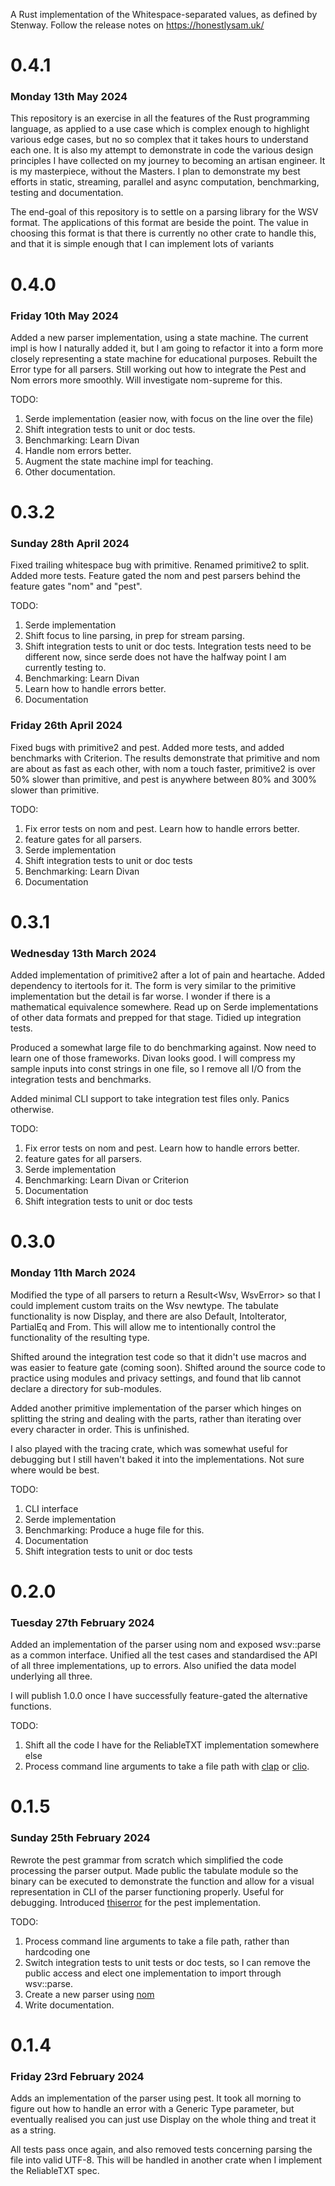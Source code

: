 A Rust implementation of the Whitespace-separated values, as defined by Stenway. Follow the release notes
on https://honestlysam.uk/

# 0.4.1

### Monday 13th May 2024

This repository is an exercise in all the features of the Rust programming language, as applied to a use case which is complex enough to highlight various edge cases, but no so complex that it takes hours to understand each one. It is also my attempt to demonstrate in code the various design principles I have collected on my journey to becoming an artisan engineer. It is my masterpiece, without the Masters. I plan to demonstrate my best efforts in static, streaming, parallel and async computation, benchmarking, testing and documentation.

The end-goal of this repository is to settle on a parsing library for the WSV format. The applications of this format are beside the point. The value in choosing this format is that there is currently no other crate to handle this, and that it is simple enough that I can implement lots of variants 

# 0.4.0

### Friday 10th May 2024

Added a new parser implementation, using a state machine. The current impl is how I naturally added it, but I am going to refactor it into a form more closely representing a state machine for educational purposes. Rebuilt the Error type for all parsers. Still working out how to integrate the Pest and Nom errors more smoothly. Will investigate nom-supreme for this.

TODO:

1. Serde implementation (easier now, with focus on the line over the file)
2. Shift integration tests to unit or doc tests.
3. Benchmarking: Learn Divan
4. Handle nom errors better.
5. Augment the state machine impl for teaching.
5. Other documentation.


# 0.3.2

### Sunday 28th April 2024

Fixed trailing whitespace bug with primitive. Renamed primitive2 to split. Added more tests. Feature gated the nom and pest parsers behind the feature gates "nom" and "pest".

TODO:

1. Serde implementation
2. Shift focus to line parsing, in prep for stream parsing.
2. Shift integration tests to unit or doc tests. Integration tests need to be different now, since serde does not have the halfway point I am currently testing to.
3. Benchmarking: Learn Divan
4. Learn how to handle errors better.
5. Documentation


### Friday 26th April 2024

Fixed bugs with primitive2 and pest. Added more tests, and added benchmarks with Criterion. The results demonstrate that primitive and nom are about as fast as each other, with nom a touch faster, primitive2 is over 50% slower than primitive, and pest is anywhere between 80% and 300% slower than primitive.

TODO:

1. Fix error tests on nom and pest. Learn how to handle errors better.
2. feature gates for all parsers.
3. Serde implementation
4. Shift integration tests to unit or doc tests
5. Benchmarking: Learn Divan
6. Documentation

# 0.3.1

### Wednesday 13th March 2024

Added implementation of primitive2 after a lot of pain and heartache. Added dependency to itertools for it. The form is very similar to the primitive implementation but the detail is far worse. I wonder if there is a mathematical equivalence somewhere. Read up on Serde implementations of other data formats and prepped for that stage. Tidied up integration tests.

Produced a somewhat large file to do benchmarking against. Now need to learn one of those frameworks. Divan looks good. I will compress my sample inputs into const strings in one file, so I remove all I/O from the integration tests and benchmarks.

Added minimal CLI support to take integration test files only. Panics otherwise.

TODO:

1. Fix error tests on nom and pest. Learn how to handle errors better.
2. feature gates for all parsers.
3. Serde implementation
4. Benchmarking: Learn Divan or Criterion
5. Documentation
6. Shift integration tests to unit or doc tests

# 0.3.0

### Monday 11th March 2024

Modified the type of all parsers to return a Result<Wsv, WsvError> so that I could implement custom traits on the Wsv newtype. The tabulate functionality is now Display, and there are also Default, IntoIterator, PartialEq and From. This will allow me to intentionally control the functionality of the resulting type.

Shifted around the integration test code so that it didn't use macros and was easier to feature gate (coming soon). Shifted around the source code to practice using modules and privacy settings, and found that lib cannot declare a directory for sub-modules.

Added another primitive implementation of the parser which hinges on splitting the string and dealing with the parts, rather than iterating over every character in order. This is unfinished.

I also played with the tracing crate, which was somewhat useful for debugging but I still haven't baked it into the implementations. Not sure where would be best.

TODO:

1. CLI interface
2. Serde implementation
3. Benchmarking: Produce a huge file for this.
4. Documentation
5. Shift integration tests to unit or doc tests

# 0.2.0

### Tuesday 27th February 2024

Added an implementation of the parser using nom and exposed wsv::parse as a common interface. Unified all the test cases
and standardised the API of all three implementations, up to errors. Also unified the data model underlying all three.

I will publish 1.0.0 once I have successfully feature-gated the alternative functions.

TODO:

1. Shift all the code I have for the ReliableTXT implementation somewhere else
2. Process command line arguments to take a file path with [clap](https://crates.io/crate/clap/)
   or [clio](https://crates.io/crate/clio/).

# 0.1.5

### Sunday 25th February 2024

Rewrote the pest grammar from scratch which simplified the code processing the parser output. Made public the tabulate
module so the binary can be executed to demonstrate the function and allow for a visual representation in CLI of the
parser functioning properly. Useful for debugging. Introduced [thiserror](https://crates.io/crate/thiserror/) for the
pest implementation.

TODO:

1. Process command line arguments to take a file path, rather than hardcoding one
2. Switch integration tests to unit tests or doc tests, so I can remove the public access and elect one implementation
   to import through wsv::parse.
3. Create a new parser using [nom](https://crates.io/crate/nom/)
4. Write documentation.

# 0.1.4

### Friday 23rd February 2024

Adds an implementation of the parser using pest. It took all morning to figure out how to handle an error with a Generic
Type parameter, but eventually realised you can just use Display on the whole thing and treat it as a string.

All tests pass once again, and also removed tests concerning parsing the file into valid UTF-8. This will be handled in
another crate when I implement the ReliableTXT spec.